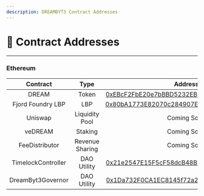 ```yaml
---
description: DREAMBYT3 Contract Addresses
---
```


# 📜 Contract Addresses

***

### Ethereum

|      Contract      |       Type      |                                                           Address                                                          |
| :----------------: | :-------------: | :------------------------------------------------------------------------------------------------------------------------: |
|        DREAM       |      Token      |  [0xEBcF2FbE20e7bBBD5232EB186B85c143d362074e](https://etherscan.io/token/0xEBcF2FbE20e7bBBD5232EB186B85c143d362074e#code)  |
|  Fjord Foundry LBP |       LBP       |     [0x80bA1773E82070c284907EAEe2Ba05453F14F071](https://etherscan.io/token/0x80ba1773e82070c284907eaee2ba05453f14f071)    |
|       Uniswap      |  Liquidity Pool |                                                         Coming Soon                                                        |
|       veDREAM      |     Staking     |                                                         Coming Soon                                                        |
|   FeeDistributor   | Revenue Sharing |                                                         Coming Soon                                                        |
| TimelockController |   DAO Utility   | [0x21e2547E15F5cF58dcB48Bbe059Bd7836DF87Ed2](https://etherscan.io/address/0x21e2547e15f5cf58dcb48bbe059bd7836df87ed2#code) |
|  DreamByt3Governor |   DAO Utility   |    [0x1Da732F0CA1EC8145f72a28a4B30a8bbDf7106A1](https://etherscan.io/address/0x1da732f0ca1ec8145f72a28a4b30a8bbdf7106a1)   |



